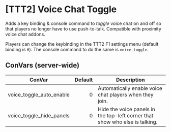 # \[TTT2\] Voice Chat Toggle

Adds a key binding & console command to _toggle_ voice chat on and off so that players no longer have to use push-to-talk.
Compatible with proximity voice chat addons.

Players can change the keybinding in the TTT2 F1 settings menu (default binding is `H`).
The console command to do the same is `voice_toggle`.

## ConVars (server-wide)

| ConVar                   | Default | Description                                                                 |
| ------------------------ | ------: | --------------------------------------------------------------------------- |
| voice_toggle_auto_enable |       0 | Automatically enable voice chat players when they join.                     |
| voice_toggle_hide_panels |       0 | Hide the voice panels in the top-left corner that show who else is talking. |
